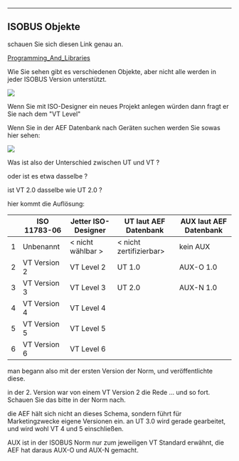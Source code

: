 ---

## ISOBUS Objekte

schauen Sie sich diesen Link genau an. 

[Programming\_And\_Libraries](https://extranet.epec.fi/Public/Manuals/EPEC_Programming_And_Libraries/projecttopics/topic000962.htm)

Wie Sie sehen gibt es verschiedenen Objekte, aber nicht alle werden in jeder ISOBUS Version unterstützt. 

![](https://user-images.githubusercontent.com/69573151/94335435-08939880-ffdc-11ea-92e7-662f2ff7779f.png)

Wenn Sie mit ISO-Designer ein neues Projekt anlegen würden dann fragt er Sie nach dem "VT Level"

Wenn Sie in der AEF Datenbank nach Geräten suchen werden Sie sowas hier sehen:

![](https://user-images.githubusercontent.com/69573151/94335523-5f996d80-ffdc-11ea-9032-8de45bd5b318.png)

Was ist also der Unterschied zwischen UT und VT ? 

oder ist es etwa dasselbe ? 

ist VT 2.0 dasselbe wie UT 2.0 ? 

hier kommt die Auflösung:

|   | ISO 11783-06 | Jetter ISO-Designer | UT laut AEF Datenbank | AUX laut AEF Datenbank |
| --- | --- | --- | --- | --- |
| 1 | Unbenannt | \< nicht wählbar > | \< nicht zertifizierbar> | kein AUX |
| 2 | VT Version 2 | VT Level 2 | UT 1.0 | AUX-O 1.0 |
| 3 | VT Version 3 | VT Level 3 | UT 2.0 | AUX-N 1.0 |
| 4 | VT Version 4 | VT Level 4 |   |   |
| 5 | VT Version 5 | VT Level 5 |   |   |
| 6 | VT Version 6 | VT Level 6 |   |   |

man begann also mit der ersten Version der Norm, und veröffentlichte diese. 

in der 2. Version war von einem VT Version 2 die Rede ... und so fort. Schauen Sie das bitte in der Norm nach. 

die AEF hält sich nicht an dieses Schema, sondern führt für Marketingzwecke eigene Versionen ein. an UT 3.0 wird gerade gearbeitet, und wird wohl VT 4 und 5 einschließen. 

AUX ist in der ISOBUS Norm nur zum jeweiligen VT Standard erwähnt, die AEF hat daraus AUX-O und AUX-N gemacht.
